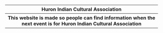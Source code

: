 
<table>

  <tr>
    <th>Huron Indian Cultural Association</th>
  </tr>
  
  <tr>
    <th> This website is made so people can find information when the next event is for Huron Indian Cultural Association</th>
  </tr>
  
</table>
